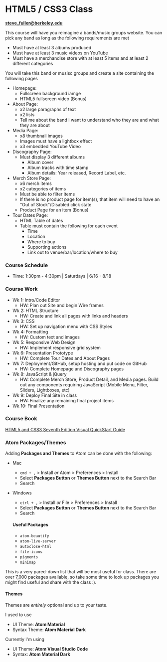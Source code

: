 # HTML5 / CSS3 Class

**steve_fuller@berkeley.edu**

This course will have you reimagine a bands/music groups website. You can pick any band as long as the following requirements are met

* Must have at least 3 albums produced
* Must have at least 3 music videos on YouTube
* Must have a merchandise store with at least 5 items and at least 2 different categories

You will take this band or musisc groups and create a site containing the following pages

* Homepage:
  * Fullscreen background iamge
  * HTML5 fullscreen video (Bonus)
* About Page:
  * x2 large paragraphs of text
  * x2 lists
  * Tell me about the band I want to understand who they are and what they are about
* Media Page:
  * x8 thumbnail images
  * Images must have a lightbox effect 
  * x3 embedded YouTube Video
* Discography Page:
  * Must display 3 different albums
    * Album cover
    * Album tracks with time stamp
    * Album details: Year released, Record Label, etc.
* Merch Store Page:
  * x6 merch items
  * x2 categories of items
  * Must be able to filter items
  * If there is no product page for item(s), that item will need to have an "Out of Stock"/Disabled click state
  * Product Page for an item (Bonus)
* Tour Dates Page:
  * HTML Table of dates
  * Table must contain the following for each event
    * Time
    * Location
    * Where to buy
    * Supporting actions
    * Link out to venue/bar/location/where to buy


### Course Schedule

* Time: 1:30pm - 4:30pm | Saturdays | 6/16 - 8/18

### Course Work

* Wk 1: Intro/Code Editor
  * HW: Plan out Site and begin Wire frames
* Wk 2: HTML Structure
  * HW: Create and link all pages with links and headers
* Wk 3: CSS
  * HW: Set up navigation menu with CSS Styles
* Wk 4: Formatting
  * HW: Custom text and images
* Wk 5: Responsive Web Design
  * HW: Implement responsive grid system
* Wk 6: Presentation Prototype
  * HW: Complete Tour Dates and About Pages
* Wk 7: Deployment/GitHub, setup hosting and put code on GitHub
  * HW: Complete Homepage and Discography pages
* Wk 8: JavaScript & jQuery
  * HW: Complete Merch Store, Product Detail, and Media pages. Build out any components requiring JavaScript (Mobile Menu, Filter, Sliders, Lightboxes, etc)
* Wk 9: Deploy Final Site in class
  * HW: Finalize any remaining final project items
* Wk 10: Final Presentation


### Course Book

[HTML5 and CSS3 Seventh Edition Visual QuickStart Guide](https://github.com/qcgm1978/html5-css3/blob/master/HTML5%20and%20CSS3%20Seventh%20Edition%20Visual%20QuickStart%20Guide.Dec.2011.pdf)

### Atom Packages/Themes

Adding **Packages and Themes** to Atom can be done with the following:

* Mac
  * `cmd + ,` > Install *or* Atom > Preferences > Install
  * Select **Packages Button** or **Themes Button** next to the Search Bar
  * Search
* Windows
  * `ctrl + ,` > Install *or* File > Preferences > Install
  * Select **Packages Button** or **Themes Button** next to the Search Bar
  * Search 
  
  #### Useful Packages
  
  * `atom-beautify`
  * `atom-live-server`
  * `autoclose-html`
  * `file-icons`
  * `pigments`
  * `minimap`
  
This is a very pared-down list that will be most useful for class. There are over 7,000 packages available, so take some time to look up packages you might find useful and share with the class :). 
  
  #### Themes
  
  Themes are *entirely* optional and up to your taste. 
  
  I used to use 
  * UI Theme: **Atom Material**
  * Syntax Theme: **Atom Material Dark**
  
  Currently I'm using 
  * UI Theme: **Atom Visual Studio Code**
  * Syntax: **Atom Material Dark**
  
  
  
 
